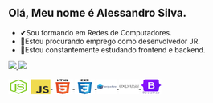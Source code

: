 ## Olá, Meu nome é Alessandro Silva.

- ✔Sou formando em Redes de Computadores.
- 👀Estou procurando emprego como desenvolvedor JR.
- 📖Estou constantemente estudando frontend e backend.

<div>
 <a href="https://beacons.ai/ALESSANDRODASILVALIMA"> 
   <img height="180em" src="https://github-readme-stats.vercel.app/api?username=ALESSANDRODASILVALIMA&show_icons=true&theme=radical"/>
   <img height="180em" src="https://github-readme-stats.vercel.app/api/top-langs/?username=ALESSANDRODASILVALIMA&layout=compact&theme=radical"/>
</div>
  
<div style="display: inline_block"><br>
  <a href="https://nodejs.org/en/"><img align="center" alt"Ale-JS" height="30" width="40" src="https://github.com/devicons/devicon/blob/master/icons/nodejs/nodejs-original.svg"/></a>
  <a href="https://nodejs.org/en/"><img align="center" alt"Ale-JS" height="30" width="40" src="https://github.com/devicons/devicon/blob/master/icons/javascript/javascript-original.svg"/>  
  <a href="https://developer.mozilla.org/pt-BR/docs/Web/HTML"><img align="center" alt"Ale-JS" height="30" width="40" src="https://github.com/devicons/devicon/blob/master/icons/html5/html5-original-wordmark.svg"/>
  <a href="https://developer.mozilla.org/pt-BR/docs/Web/CSS"><img align="center" alt"Ale-JS" height="30" width="40" src="https://github.com/devicons/devicon/blob/master/icons/css3/css3-original-wordmark.svg"/>
  <a href="https://sequelize.org/"><img align="center" alt"Ale-JS" height="30" width="40" src="https://github.com/devicons/devicon/blob/master/icons/sequelize/sequelize-original-wordmark.svg"/>
  <a href="https://expressjs.com/pt-br/"><img align="center" alt"Ale-JS" height="30" width="40" src="https://github.com/devicons/devicon/blob/master/icons/express/express-original-wordmark.svg"/>
  <a href="https://getbootstrap.com/"><img align="center" alt"Ale-JS" height="30" width="40" src="https://github.com/devicons/devicon/blob/master/icons/bootstrap/bootstrap-original-wordmark.svg"/>
    
</div>
  
  
  


